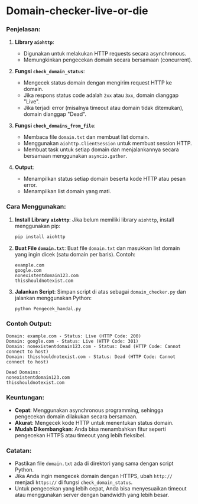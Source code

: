 # Domain-checker-live-or-die
### Penjelasan:
1. **Library `aiohttp`**:
   - Digunakan untuk melakukan HTTP requests secara asynchronous.
   - Memungkinkan pengecekan domain secara bersamaan (concurrent).

2. **Fungsi `check_domain_status`**:
   - Mengecek status domain dengan mengirim request HTTP ke domain.
   - Jika respons status code adalah `2xx` atau `3xx`, domain dianggap "Live".
   - Jika terjadi error (misalnya timeout atau domain tidak ditemukan), domain dianggap "Dead".

3. **Fungsi `check_domains_from_file`**:
   - Membaca file `domain.txt` dan membuat list domain.
   - Menggunakan `aiohttp.ClientSession` untuk membuat session HTTP.
   - Membuat task untuk setiap domain dan menjalankannya secara bersamaan menggunakan `asyncio.gather`.

4. **Output**:
   - Menampilkan status setiap domain beserta kode HTTP atau pesan error.
   - Menampilkan list domain yang mati.

### Cara Menggunakan:
1. **Install Library `aiohttp`**:
   Jika belum memiliki library `aiohttp`, install menggunakan pip:
   ```bash
   pip install aiohttp
   ```

2. **Buat File `domain.txt`**:
   Buat file `domain.txt` dan masukkan list domain yang ingin dicek (satu domain per baris). Contoh:
   ```
   example.com
   google.com
   nonexistentdomain123.com
   thisshouldnotexist.com
   ```

3. **Jalankan Script**:
   Simpan script di atas sebagai `domain_checker.py` dan jalankan menggunakan Python:
   ```bash
   python Pengecek_handal.py
   ```

### Contoh Output:
```
Domain: example.com - Status: Live (HTTP Code: 200)
Domain: google.com - Status: Live (HTTP Code: 301)
Domain: nonexistentdomain123.com - Status: Dead (HTTP Code: Cannot connect to host)
Domain: thisshouldnotexist.com - Status: Dead (HTTP Code: Cannot connect to host)

Dead Domains:
nonexistentdomain123.com
thisshouldnotexist.com
```

### Keuntungan:
- **Cepat**: Menggunakan asynchronous programming, sehingga pengecekan domain dilakukan secara bersamaan.
- **Akurat**: Mengecek kode HTTP untuk menentukan status domain.
- **Mudah Dikembangkan**: Anda bisa menambahkan fitur seperti pengecekan HTTPS atau timeout yang lebih fleksibel.

### Catatan:
- Pastikan file `domain.txt` ada di direktori yang sama dengan script Python.
- Jika Anda ingin mengecek domain dengan HTTPS, ubah `http://` menjadi `https://` di fungsi `check_domain_status`.
- Untuk pengecekan yang lebih cepat, Anda bisa menyesuaikan timeout atau menggunakan server dengan bandwidth yang lebih besar.
